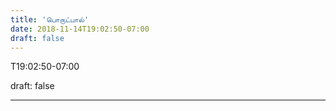 ```yaml
---
title: 'பொருட்பால்'
date: 2018-11-14T19:02:50-07:00
draft: false
---
```




T19:02:50-07:00  

draft: false  

---